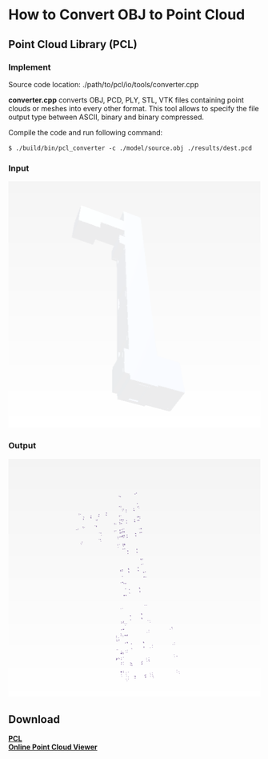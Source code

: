 # How to Convert OBJ to Point Cloud

## Point Cloud Library (PCL)

### Implement
Source code location: ./path/to/pcl/io/tools/converter.cpp

**converter.cpp** converts OBJ, PCD, PLY, STL, VTK files containing point clouds or meshes into every other format. This tool allows to specify the file output type between ASCII, binary and binary compressed.

Compile the code and run following command:

```
$ ./build/bin/pcl_converter -c ./model/source.obj ./results/dest.pcd
```
### Input

![hallway.png](https://github.com/HugoNip/ObjLoader2.0v/blob/master/figures/hallway.png)

### Output

![pcl1.png](https://github.com/HugoNip/ObjLoader2.0v/blob/master/figures/pcl1.png)



## Download
[**PCL**](https://github.com/PointCloudLibrary/pcl)    
[**Online Point Cloud Viewer**](https://www.creators3d.com/online-viewer)     

